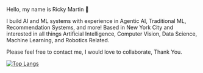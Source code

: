 Hello, my name is Ricky Martin :wave:

I build AI and ML systems with experience in Agentic AI, Traditional ML, Recommendation Systems, and more! Based in New York City and interested in all things Artificial Intelligence, 
Computer Vision, Data Science, Machine Learning, and Robotics Related. 

Please feel free to contact me, I would love to collaborate, Thank You.

<!-- ![Rickys's GitHub stats](https://github-readme-stats.vercel.app/api?username=rickymartin-dev&show_icons=true&theme=ambient_gradient) -->
[![Top Langs](https://github-readme-stats.vercel.app/api/top-langs/?username=rickymartin-dev)](https://github.com/rickymartin-dev/github-readme-stats)
